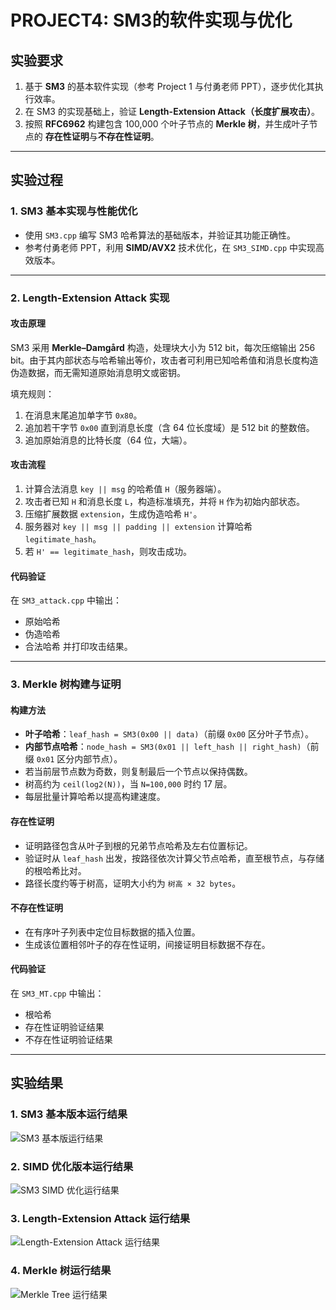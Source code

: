 # PROJECT4:  SM3的软件实现与优化

## 实验要求
1. 基于 **SM3** 的基本软件实现（参考 Project 1 与付勇老师 PPT），逐步优化其执行效率。  
2. 在 SM3 的实现基础上，验证 **Length-Extension Attack（长度扩展攻击）**。  
3. 按照 **RFC6962** 构建包含 100,000 个叶子节点的 **Merkle 树**，并生成叶子节点的 **存在性证明**与**不存在性证明**。

---

## 实验过程

### 1. SM3 基本实现与性能优化
- 使用 `SM3.cpp` 编写 SM3 哈希算法的基础版本，并验证其功能正确性。
- 参考付勇老师 PPT，利用 **SIMD/AVX2** 技术优化，在 `SM3_SIMD.cpp` 中实现高效版本。

---

### 2. Length-Extension Attack 实现

#### 攻击原理
SM3 采用 **Merkle–Damgård** 构造，处理块大小为 512 bit，每次压缩输出 256 bit。由于其内部状态与哈希输出等价，攻击者可利用已知哈希值和消息长度构造伪造数据，而无需知道原始消息明文或密钥。

填充规则：
1. 在消息末尾追加单字节 `0x80`。
2. 追加若干字节 `0x00` 直到消息长度（含 64 位长度域）是 512 bit 的整数倍。
3. 追加原始消息的比特长度（64 位，大端）。

#### 攻击流程
1. 计算合法消息 `key || msg` 的哈希值 `H`（服务器端）。
2. 攻击者已知 `H` 和消息长度 `L`，构造标准填充，并将 `H` 作为初始内部状态。
3. 压缩扩展数据 `extension`，生成伪造哈希 `H'`。
4. 服务器对 `key || msg || padding || extension` 计算哈希 `legitimate_hash`。
5. 若 `H' == legitimate_hash`，则攻击成功。

#### 代码验证
在 `SM3_attack.cpp` 中输出：
- 原始哈希
- 伪造哈希
- 合法哈希
并打印攻击结果。

---

### 3. Merkle 树构建与证明

#### 构建方法
- **叶子哈希**：`leaf_hash = SM3(0x00 || data)`（前缀 `0x00` 区分叶子节点）。
- **内部节点哈希**：`node_hash = SM3(0x01 || left_hash || right_hash)`（前缀 `0x01` 区分内部节点）。
- 若当前层节点数为奇数，则复制最后一个节点以保持偶数。
- 树高约为 `ceil(log2(N))`，当 `N=100,000` 时约 17 层。
- 每层批量计算哈希以提高构建速度。

#### 存在性证明
- 证明路径包含从叶子到根的兄弟节点哈希及左右位置标记。
- 验证时从 `leaf_hash` 出发，按路径依次计算父节点哈希，直至根节点，与存储的根哈希比对。
- 路径长度约等于树高，证明大小约为 `树高 × 32 bytes`。

#### 不存在性证明
- 在有序叶子列表中定位目标数据的插入位置。
- 生成该位置相邻叶子的存在性证明，间接证明目标数据不存在。

#### 代码验证
在 `SM3_MT.cpp` 中输出：
- 根哈希
- 存在性证明验证结果
- 不存在性证明验证结果

---

## 实验结果

### 1. SM3 基本版本运行结果
![SM3 基本版运行结果](pic/SM3_res.png)

### 2. SIMD 优化版本运行结果
![SM3 SIMD 优化运行结果](pic/SM3_SIMD.png)

### 3. Length-Extension Attack 运行结果
![Length-Extension Attack 运行结果](pic/SM3_attack.png)

### 4. Merkle 树运行结果
![Merkle Tree 运行结果](pic/SM3_MT.png)

